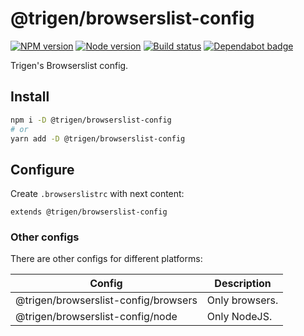 # @trigen/browserslist-config

[![NPM version][npm]][npm-url]
[![Node version][node]][node-url]
[![Build status][build]][build-url]
[![Dependabot badge][dependabot]][dependabot-url]

[npm]: https://img.shields.io/npm/v/%40trigen/browserslist-config.svg
[npm-url]: https://www.npmjs.com/package/@trigen/browserslist-config

[node]: https://img.shields.io/node/v/%40trigen/browserslist-config.svg
[node-url]: https://nodejs.org

[build]: http://img.shields.io/travis/com/TrigenSoftware/scripts.svg
[build-url]: https://travis-ci.com/TrigenSoftware/scripts

[dependabot]: https://api.dependabot.com/badges/status?host=github&repo=TrigenSoftware/scripts
[dependabot-url]: https://dependabot.com/

Trigen's Browserslist config.

## Install

```bash
npm i -D @trigen/browserslist-config
# or
yarn add -D @trigen/browserslist-config
```

## Configure

Create `.browserslistrc` with next content:

```
extends @trigen/browserslist-config
```

### Other configs

There are other configs for different platforms:

| Config | Description |
|--------|-------------|
| @trigen/browserslist-config/browsers | Only browsers. |
| @trigen/browserslist-config/node | Only NodeJS. |
